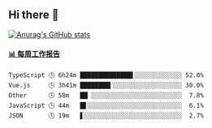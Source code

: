 ## Hi there 👋

[![Anurag's GitHub stats](https://github-readme-stats.vercel.app/api?username=OriLight152)](https://github.com/anuraghazra/github-readme-stats)

<!--
**OriLight152/OriLight152** is a ✨ _special_ ✨ repository because its `README.md` (this file) appears on your GitHub profile.

Here are some ideas to get you started:

- 🔭 I’m currently working on ...
- 🌱 I’m currently learning ...
- 👯 I’m looking to collaborate on ...
- 🤔 I’m looking for help with ...
- 💬 Ask me about ...
- 📫 How to reach me: ...
- 😄 Pronouns: ...
- ⚡ Fun fact: ...
-->

<!-- waka-box start -->
#### <a href="https://gist.github.com/92c8d5b388768c10efcba86e82b7c4fb" target="_blank">📊 每周工作报告</a>
```text
TypeScript 🕓 6h24m ██████████████▌░░░░░░░░░░░░░ 52.0%
Vue.js     🕓 3h41m ████████▍░░░░░░░░░░░░░░░░░░░ 30.0%
Other      🕓 58m   ██▏░░░░░░░░░░░░░░░░░░░░░░░░░  7.8%
JavaScript 🕓 44m   █▋░░░░░░░░░░░░░░░░░░░░░░░░░░  6.1%
JSON       🕓 19m   ▋░░░░░░░░░░░░░░░░░░░░░░░░░░░  2.7%
```
<!-- Powered by https://github.com/journey-ad/waka-box-go . -->
<!-- waka-box end -->
